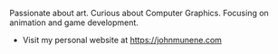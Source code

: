 
 
 Passionate about art. Curious about Computer Graphics. Focusing on animation and game development.
- Visit my personal website at https://johnmunene.com
 
 
 
 
 
 
 



  
